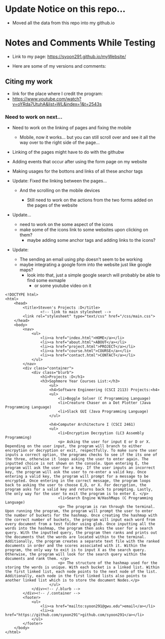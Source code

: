# Update Notice on this repo...
* Moved all the data from this repo into my github.io








# Notes and Comments While Testing
* Link to my page: https://syoon291.github.io/myWebsite/

* Here are some of my versions and comments:

## Citing my work
* link for the place where I credit the program: 
* https://www.youtube.com/watch?v=oYRda7UtuhA&list=WL&index=1&t=2543s



### Need to work on next...

* Need to work on the linking of pages and fixing the mobile 
    * Mobile, now it works... but you can still scroll over and see it all the way over to the right side of the page...

* Linking of the pages might have to do with the githubw

* Adding events that occur after using the form page on my website

* Making usages for the bottons and links of all these anchor tags

* Update: Fixed the linking between the pages...
	* And the scrolling on the mobile devices

		* Still need to work on the actions from the two forms added on the pages of the website


* Update... 
    * need to work on the some aspect of the icons
    * make some of the icons link to some websites upon clicking on them?
        * maybe adding some anchor tags and adding links to the icons?

* Update: 
    * The sending an email using php doesn't seem to be working 
    * maybe integrating a google form into the website just like google maps?
        * look into that, just a simple google search will probably be able to find some exmaple 
            * or some youtube video on it 


```
<!DOCTYPE html>
<html>
	<head>
		<title>Steven's Projects :D</title>
				<!-- link to main stylesheet -->
		<link rel="stylesheet" type="text/css" href="/css/main.css">
	</head>
	<body>
		<nav>
    		<ul>
        		<li><a href="index.html">HOME</a></li>
				<li><a href="about.html">ABOUT</a></li>
				<li><a href="project.html">PROJECT</a></li>
				<li><a href="course.html">COURSE</a></li>
				<li><a href="contact.html">CONTACT</a></li>
    		</ul>
		</nav>
		<div class="container">
    		<div class="blurb">
        		<h1>Projects :D</h1>
				<h3>Sophmore Year Courses List:</h3>
				    <ul>
					<h4>Software Engineering (CSCI 2113) Projects:<h4>
					<ul>
					    <li>Boggle Solver (C Programming Language)
					    <li>Creature Chaser on a Dot Plotter (Java Programming Language)
					    <li>Slack GUI (Java Programming Language)
					</ul>

					<h4>Computer Architecture I (CSCI 2461)
					<ul>
					    <li>Encryption Decrpytion (LC3 Assembly Programming)
						<p> Asking the user for input E or D or X. Depending on the user input, the program will branch to either encrpytion or decryption or exit, respectfully. To make sure the user inputs a correct option, the programs checks to see if the its one of the three, otherwise it loops asking the user to enter again. The inputted choice is not shown on the console. Upon entering E, the program will ask the user for a key. If the user inputs an incorrect key, the program will ask the user to re-enter a valid key. Once entering a valid key, the program will prompt for a message to be encrypted. Once entering in the correct message, the program loops back to asking the user to choose E,D, or X. For decryption, the program asks for a valid key and returns back to prompting. Lastly, the only way for the user to exit the program is to enter E. </p>
					    <li>Search Engine W/HashMaps (C Programming Language)
						<p> The program is ran through the terminal. Upon running the program, the program will prompt the user to enter the number of buckets for the hashmap. Once creating the hashmap with the correct number of buckets, the program will input each word from every document from a test folder using glob. Once inputting all the words into the hashmap, the program then asks the user for a search query. With the inputted query, the program then ranks and prints out the documents that the words are located within to the terminal. Additionally, the program creates a separate text file with the ranked documents in order and the scores associated with it. Within the program, the only way to exit is to input X as the search query. Otherwise, the program will look for the search query within the documents and rank them. </p>
						<p> The structure of the hashmap used for the storing the words is unique. With each bucket is a linked list. Within the first linked list, each node points to the next node of the list. Additionally, each node in the first linked lists also points to another linked list which is to store the document Nodes.</p>    
					</ul>
    		</div><!-- /.blurb -->
		</div><!-- /.container -->
		<footer>
    		<ul>
        		<li><a href="mailto:syoon291@gwu.edu">email</a></li>
        		<li><a href="https://github.com/syoon291">github.com/syoon291</a></li>
			</ul>
		</footer>
	</body>
</html>

```
